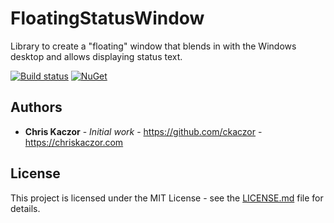 ﻿# FloatingStatusWindow

Library to create a "floating" window that blends in with the Windows desktop and allows displaying status text.

[![Build status](https://ci.appveyor.com/api/projects/status/ushodm57bv2dnu3h?svg=true)](https://ci.appveyor.com/project/ckaczor/floatingstatuswindow)
[![NuGet](https://img.shields.io/nuget/v/FloatingStatusWindow.svg)](https://www.nuget.org/packages/FloatingStatusWindow)

## Authors

* **Chris Kaczor** - *Initial work* - https://github.com/ckaczor - https://chriskaczor.com

## License

This project is licensed under the MIT License - see the [LICENSE.md](LICENSE.md) file for details.
